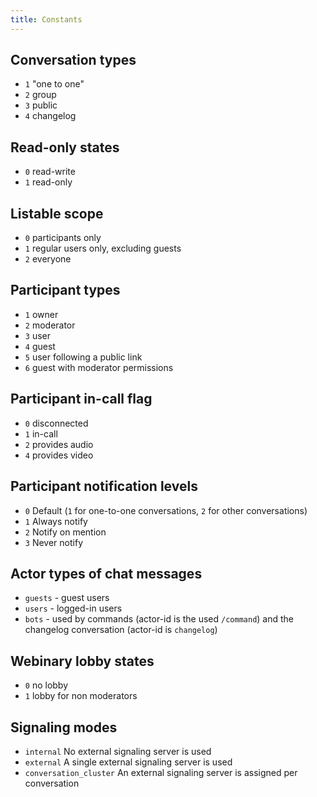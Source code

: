 ```yaml
---
title: Constants
---
```


## Conversation types
* `1` "one to one"
* `2` group
* `3` public
* `4` changelog

## Read-only states
* `0` read-write
* `1` read-only

## Listable scope
* `0` participants only
* `1` regular users only, excluding guests
* `2` everyone

## Participant types
* `1` owner
* `2` moderator
* `3` user
* `4` guest
* `5` user following a public link
* `6` guest with moderator permissions

## Participant in-call flag
* `0` disconnected
* `1` in-call
* `2` provides audio
* `4` provides video

## Participant notification levels
* `0` Default (`1` for one-to-one conversations, `2` for other conversations)
* `1` Always notify
* `2` Notify on mention
* `3` Never notify

## Actor types of chat messages
* `guests` - guest users
* `users` - logged-in users
* `bots` - used by commands (actor-id is the used `/command`) and the changelog conversation (actor-id is `changelog`)

## Webinary lobby states
* `0` no lobby
* `1` lobby for non moderators


## Signaling modes
* `internal` No external signaling server is used
* `external` A single external signaling server is used
* `conversation_cluster` An external signaling server is assigned per conversation
